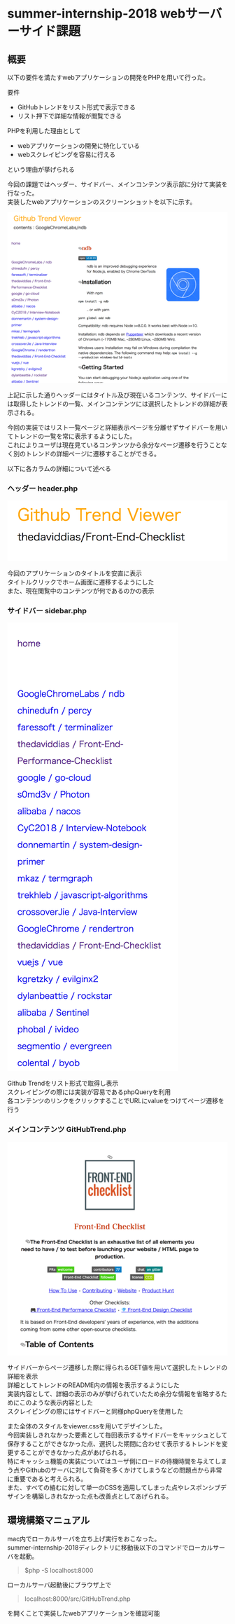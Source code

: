 # summer-internship-2018 webサーバーサイド課題


## 概要
以下の要件を満たすwebアプリケーションの開発をPHPを用いて行った。  

要件  
- GitHubトレンドをリスト形式で表示できる
- リスト押下で詳細な情報が閲覧できる

PHPを利用した理由として  
- webアプリケーションの開発に特化している
- webスクレイピングを容易に行える

という理由が挙げられる  

今回の課題ではヘッダー、サイドバー、メインコンテンツ表示部に分けて実装を行なった。  
実装したwebアプリケーションのスクリーンショットを以下に示す。  

<img src="./img/all_view.png" title="all_view">

上記に示した通りヘッダーにはタイトル及び現在いるコンテンツ、サイドバーには取得したトレンドの一覧、メインコンテンツには選択したトレンドの詳細が表示される。  

今回の実装ではリスト一覧ページと詳細表示ページを分離せずサイドバーを用いてトレンドの一覧を常に表示するようにした。  
これによりユーザは現在見ているコンテンツから余分なページ遷移を行うことなく別のトレンドの詳細ページに遷移することができる。  

以下に各カラムの詳細について述べる   

### ヘッダー header.php
<img src="./img/header.png" title="header">

今回のアプリケーションのタイトルを安直に表示  
タイトルクリックでホーム画面に遷移するようにした  
また、現在閲覧中のコンテンツが何であるのかの表示  

### サイドバー sidebar.php
<img src="./img/sidebar.png" title="sidebar">

Github Trendをリスト形式で取得し表示  
スクレイピングの際には実装が容易であるphpQueryを利用  
各コンテンツのリンクをクリックすることでURLにvalueをつけてページ遷移を行う  

### メインコンテンツ GitHubTrend.php
<img src="./img/main.png" title="main">

サイドバーからページ遷移した際に得られるGET値を用いて選択したトレンドの詳細を表示  
詳細としてトレンドのREADME内の情報を表示するようにした  
実装内容として、詳細の表示のみが挙げられていたため余分な情報を省略するためにこのような表示内容とした  
スクレイピングの際にはサイドバーと同様phpQueryを使用した  


また全体のスタイルをviewer.cssを用いてデザインした。  
今回実装しきれなかった要素として毎回表示するサイドバーをキャッシュとして保存することができなかった点、選択した期間に合わせて表示するトレンドを変更することができなかった点があげられる。  
特にキャッシュ機能の実装についてはユーザ側にロードの待機時間を与えてしまう点やGithubのサーバに対して負荷を多くかけてしまうなどの問題点から非常に重要であると考えられる。  
また、すべての絡むに対して単一のCSSを適用してしまった点やレスポンシブデザインを構築しきれなかった点も改善点としてあげられる。  


## 環境構築マニュアル
mac内でローカルサーバを立ち上げ実行をおこなった。  
summer-internship-2018ディレクトリに移動後以下のコマンドでローカルサーバを起動。  

> $php -S localhost:8000

ローカルサーバ起動後にブラウザ上で  
> localhost:8000/src/GitHubTrend.php  

を開くことで実装したwebアプリケーションを確認可能

